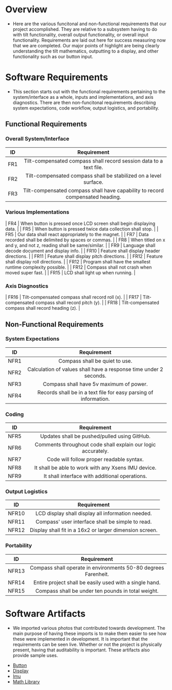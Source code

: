 # Overview
- Here are the various funcitonal and non-functional requirements that our project accomplished. They are relative to a subsystem having to do with tilt functionality, overall output functionality, or overall input functionality. Requirements are laid out here for success measuring now that we are completed. Our major points of highlight are being clearly understanding the tilt mathematics, outputting to a display, and other functionality such as our button input. 

# Software Requirements

- This section starts out with the functional requirements pertaining to the system/interface as a whole, inputs and implementations, and axis diagnostics. There are then non-funcitonal requirements describing system expectations, code workflow, output logistics, and portability.

## Functional Requirements
### Overall System/Interface
| ID | Requirement |
| :-------------: | :----------: |
| FR1 | Tilt-compensated compass shall record session data to a text file. |
| FR2 | Tilt-compensated compass shall be stabilized on a level surface. |
| FR3 | Tilt-compensated compass shall have capability to record compensated heading. | 

### Various Implementations
| FR4 | When button is pressed once LCD screen shall begin displaying data. |
| FR5 | When button is pressed twice data collection shall stop. |
| FR5 | Our data shall react appropriately to the magnet. | 
| FR7 | Data recorded shall be delimited by spaces or commas. |
| FR8 | When titled on x and y, and not z, reading shall be same/similar. |
| FR9 | Language shall decode document and display info. | 
| FR10 | Feature shall display header directions. |
| FR11 | Feature shall display pitch directions. |
| FR12 | Feature shall display roll directions. | 
| FR12 | Program shall have the smallest runtime complexity possible. |
| FR12 | Compass shall not crash when moved super fast. |
| FR15 | LCD shall light up when running. | 

### Axis Diagnostics
| FR16 | Tilt-compensated compass shall record roll (x). |
| FR17 | Tilt-compensated compass shall record pitch (y). |
| FR18 | Tilt-compensated compass shall record heading (z). | 

 
## Non-Functional Requirements
### System Expectations
| ID | Requirement |
| :-------------: | :----------: |
| NFR1 | Compass shall be quiet to use. |
| NFR2 | Calculation of values shall have a response time under 2 seconds. |
| NFR3 | Compass shall have 5v maximum of power. |
| NFR4 | Records shall be in a text file for easy parsing of information. |
	
### Coding
| ID | Requirement |
| :-------------: | :----------: |
| NFR5 | Updates shall be pushed/pulled using GitHub. |
| NFR6 | Comments throughout code shall explain our logic accurately. |
| NFR7 | Code will follow proper readable syntax. |
| NFR8 | It shall be able to work with any Xsens IMU device. |
| NFR9 | It shall interface with additional operations. |

### Output Logistics
| ID | Requirement |
| :-------------: | :----------: |
| NFR10 | LCD display shall display all information needed. |
| NFR11 | Compass' user interface shall be simple to read. |
| NFR12 | Display shall fit in a 16x2 or larger dimension screen. |

### Portability
| ID | Requirement |
| :-------------: | :----------: |
| NFR13 | Compass shall operate in environments 50-80 degrees Farenheit. |
| NFR14 | Entire project shall be easily used with a single hand. |
| NFR15 | Compass shall be under ten pounds in total weight. |

# Software Artifacts
- We imported various photos that contributed towards development. The main purpose of having these imports is to make them easier to see how these were implemented in development. It is important that the requirements can be seen live. Whether or not the project is physically present, having that auditability is important. These artifacts also provide sample uses.
* [Button](https://github.com/cooperalanmyers/GVSU-CIS350-Automotive/blob/master/artifacts/ButtonArtifact.jpg)
* [Display](https://github.com/cooperalanmyers/GVSU-CIS350-Automotive/blob/master/artifacts/DisplayArtifact.png)
* [Imu](https://github.com/cooperalanmyers/GVSU-CIS350-Automotive/blob/master/artifacts/IMUArtifact.png)
* [Math Library](https://github.com/cooperalanmyers/GVSU-CIS350-Automotive/blob/master/artifacts/MathLibraryArtifact.png)

